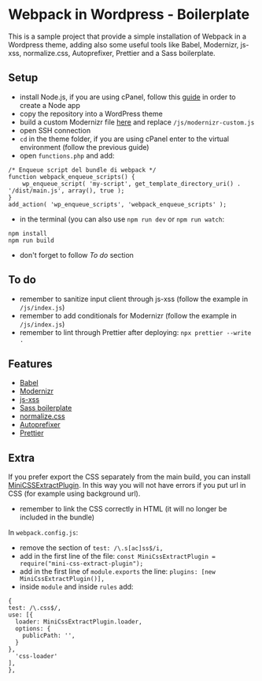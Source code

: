 # Webpack in Wordpress - Boilerplate

This is a sample project that provide a simple installation of Webpack in a Wordpress theme, adding also some useful tools like Babel, Modernizr, js-xss, normalize.css, Autoprefixer, Prettier and a Sass boilerplate.


## Setup 

- install Node.js, if you are using cPanel, follow this [guide](https://www.a2hosting.com/kb/cpanel/cpanel-software/create-application-with-nodejs-selector) in order to create a Node app
- copy the repository into a WordPress theme
- build a custom Modernizr file [here](https://modernizr.com/download?setclasses) and replace `/js/modernizr-custom.js`
- open SSH connection
- `cd` in the theme folder, if you are using cPanel enter to the virtual environment (follow the previous guide)
- open `functions.php` and add:
```
/* Enqueue script del bundle di webpack */ 
function webpack_enqueue_scripts() {
	wp_enqueue_script( 'my-script', get_template_directory_uri() . '/dist/main.js', array(), true );
}
add_action( 'wp_enqueue_scripts', 'webpack_enqueue_scripts' );
```
- in the terminal (you can also use `npm run dev` or `npm run watch`:
```
npm install
npm run build
```
- don't forget to follow *To do* section


## To do
- remember to sanitize input client through js-xss (follow the example in `/js/index.js`)
- remember to add conditionals for Modernizr (follow the example in `/js/index.js`)
- remember to lint through Prettier after deploying: `npx prettier --write .`


## Features

- [Babel](https://github.com/babel/babel) 
- [Modernizr](https://github.com/Modernizr/Modernizr)
- [js-xss](https://github.com/leizongmin/js-xss)
- [Sass boilerplate](https://github.com/KittyGiraudel/sass-boilerplate)
- [normalize.css](https://github.com/necolas/normalize.css)
- [Autoprefixer](https://github.com/postcss/autoprefixer)
- [Prettier](https://github.com/prettier/prettier)


## Extra

If you prefer export the CSS separately from the main build, you can install [MiniCSSExtractPlugin](https://www.npmjs.com/package/mini-css-extract-plugin). In this way you will not have errors if you put url in CSS (for example using background url). 
- remember to link the CSS correctly in HTML (it will no longer be included in the bundle)

In `webpack.config.js`:
- remove the section of `test: /\.s[ac]ss$/i,`
- add in the first line of the file: `const MiniCssExtractPlugin = require("mini-css-extract-plugin");`
- add in the first line of `module.exports` the line: `plugins: [new MiniCssExtractPlugin()],`
- inside `module` and inside `rules` add:
```
{
test: /\.css$/,
use: [{
  loader: MiniCssExtractPlugin.loader,
  options: {
    publicPath: '',
  }
},
  'css-loader'
],
},
```

